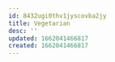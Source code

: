 ```yaml
---
id: 8432ugi0thv1jyscovba2jy
title: Vegetarian
desc: ''
updated: 1662041466817
created: 1662041466817
---
```

